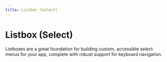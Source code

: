 ```yaml
---
title: Listbox (Select)
---
```


# Listbox (Select)

Listboxes are a great foundation for building custom, accessible select menus for your app, complete with robust support for keyboard navigation.
